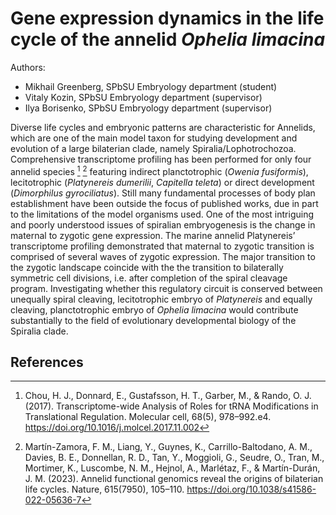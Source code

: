 # Gene expression dynamics in the life cycle of the annelid *Ophelia limacina*

Authors: 

- Mikhail Greenberg, SPbSU Embryology department (student)
- Vitaly Kozin, SPbSU Embryology department (supervisor)
- Ilya Borisenko, SPbSU Embryology department (supervisor)

Diverse life cycles and embryonic patterns are characteristic for Annelids, which are one of the main model taxon for studying development and evolution of a large bilaterian clade, namely Spiralia/Lophotrochozoa. Comprehensive transcriptome profiling has been performed for only four annelid species [^1] [^2] featuring indirect planctotrophic (*Owenia fusiformis*), lecitotrophic (*Platynereis dumerilii*, *Capitella teleta*) or direct development (*Dimorphilus gyrociliatus*). Still many fundamental processes of body plan establishment have been outside the focus of published works, due in part to the limitations of the model organisms used. 
One of the most intriguing and poorly understood issues of spiralian embryogenesis is the change in maternal to zygotic gene expression. The marine annelid Platynereis’ transcriptome profiling demonstrated that maternal to zygotic transition is comprised of several waves of zygotic expression. The major transition to the zygotic landscape coincide with the the transition to bilaterally symmetric cell divisions, i.e. after completion of the spiral cleavage program. Investigating whether this regulatory circuit is conserved between unequally spiral cleaving, lecitotrophic embryo of *Platynereis* and equally cleaving, planctotrophic embryo of *Ophelia limacina* would contribute substantially to the field of evolutionary developmental biology of the Spiralia clade.


## References
[^1]: Chou, H. J., Donnard, E., Gustafsson, H. T., Garber, M., & Rando, O. J. (2017). Transcriptome-wide Analysis of Roles for tRNA Modifications in Translational Regulation. Molecular cell, 68(5), 978–992.e4. https://doi.org/10.1016/j.molcel.2017.11.002
[^2]: Martín-Zamora, F. M., Liang, Y., Guynes, K., Carrillo-Baltodano, A. M., Davies, B. E., Donnellan, R. D., Tan, Y., Moggioli, G., Seudre, O., Tran, M., Mortimer, K., Luscombe, N. M., Hejnol, A., Marlétaz, F., & Martín-Durán, J. M. (2023). Annelid functional genomics reveal the origins of bilaterian life cycles. Nature, 615(7950), 105–110. https://doi.org/10.1038/s41586-022-05636-7
